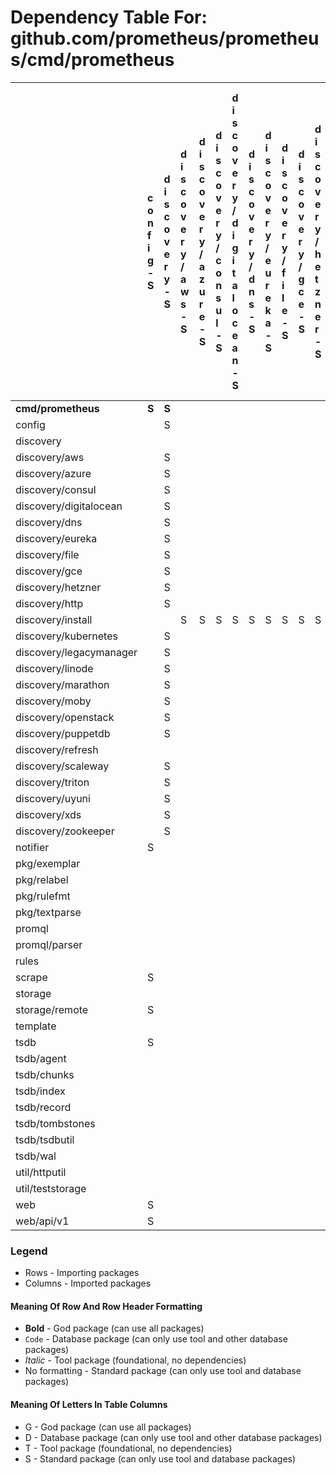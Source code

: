 # Dependency Table For: github.com/prometheus/prometheus/cmd/prometheus

| | c o n f i g - S | d i s c o v e r y - S | d i s c o v e r y / a w s - S | d i s c o v e r y / a z u r e - S | d i s c o v e r y / c o n s u l - S | d i s c o v e r y / d i g i t a l o c e a n - S | d i s c o v e r y / d n s - S | d i s c o v e r y / e u r e k a - S | d i s c o v e r y / f i l e - S | d i s c o v e r y / g c e - S | d i s c o v e r y / h e t z n e r - S | d i s c o v e r y / h t t p - S | d i s c o v e r y / i n s t a l l - S | d i s c o v e r y / k u b e r n e t e s - S | d i s c o v e r y / l e g a c y m a n a g e r - S | d i s c o v e r y / l i n o d e - S | d i s c o v e r y / m a r a t h o n - S | d i s c o v e r y / m o b y - S | d i s c o v e r y / o p e n s t a c k - S | d i s c o v e r y / p u p p e t d b - S | d i s c o v e r y / r e f r e s h - S | d i s c o v e r y / s c a l e w a y - S | d i s c o v e r y / t a r g e t g r o u p - S | d i s c o v e r y / t r i t o n - S | d i s c o v e r y / u y u n i - S | d i s c o v e r y / x d s - S | d i s c o v e r y / z o o k e e p e r - S | n o t i f i e r - S | p k g / e x e m p l a r - S | p k g / g a t e - S | p k g / l a b e l s - S | p k g / l o g g i n g - S | p k g / p o o l - S | p k g / r e l a b e l - S | p k g / r u l e f m t - S | p k g / r u n t i m e - S | p k g / t e x t p a r s e - S | p k g / t i m e s t a m p - S | p k g / v a l u e - S | p r o m p b - S | p r o m q l - S | p r o m q l / p a r s e r - S | r u l e s - S | s c r a p e - S | s t o r a g e - S | s t o r a g e / r e m o t e - S | t e m p l a t e - S | t s d b - S | t s d b / a g e n t - S | t s d b / c h u n k e n c - S | t s d b / c h u n k s - S | t s d b / e n c o d i n g - S | t s d b / e r r o r s - S | t s d b / f i l e u t i l - S | t s d b / g o v e r s i o n - S | t s d b / i n d e x - S | t s d b / r e c o r d - S | t s d b / t o m b s t o n e s - S | t s d b / t s d b u t i l - S | t s d b / w a l - S | u t i l / h t t p u t i l - S | u t i l / o s u t i l - S | u t i l / s t a t s - S | u t i l / s t r u t i l - S | u t i l / t e s t s t o r a g e - S | u t i l / t e s t u t i l - S | u t i l / t r e e c a c h e - S | w e b - S | w e b / a p i / v 1 - S | w e b / u i - S |
| :- | :- | :- | :- | :- | :- | :- | :- | :- | :- | :- | :- | :- | :- | :- | :- | :- | :- | :- | :- | :- | :- | :- | :- | :- | :- | :- | :- | :- | :- | :- | :- | :- | :- | :- | :- | :- | :- | :- | :- | :- | :- | :- | :- | :- | :- | :- | :- | :- | :- | :- | :- | :- | :- | :- | :- | :- | :- | :- | :- | :- | :- | :- | :- | :- | :- | :- | :- | :- | :- | :- |
| **cmd/prometheus** | **S** | **S** | | | | | | | | | | | **S** | | **S** | | | | | | | | **S** | | | | | **S** | **S** | | **S** | **S** | | **S** | | **S** | | | | | **S** | | **S** | **S** | **S** | **S** | | **S** | **S** | | | | | | | | | | | | | | | **S** | | | | **S** | | |
| config | | S | | | | | | | | | | | | | | | | | | | | | | | | | | | | | S | | | S | | | | | | | | | | | | | | | | | | | | | | | | | | | | | | | | | | | | |
| discovery | | | | | | | | | | | | | | | | | | | | | | | S | | | | | | | | | | | | | | | | | | | | | | | | | | | | | | | | | | | | | | | | | | | | | | | |
| discovery/aws | | S | | | | | | | | | | | | | | | | | | | S | | S | | | | | | | | | | | | | | | | | | | | | | | | | | | | | | | | | | | | | | | | | S | | | | | | |
| discovery/azure | | S | | | | | | | | | | | | | | | | | | | S | | S | | | | | | | | | | | | | | | | | | | | | | | | | | | | | | | | | | | | | | | | | S | | | | | | |
| discovery/consul | | S | | | | | | | | | | | | | | | | | | | | | S | | | | | | | | | | | | | | | | | | | | | | | | | | | | | | | | | | | | | | | | | S | | | | | | |
| discovery/digitalocean | | S | | | | | | | | | | | | | | | | | | | S | | S | | | | | | | | | | | | | | | | | | | | | | | | | | | | | | | | | | | | | | | | | | | | | | | |
| discovery/dns | | S | | | | | | | | | | | | | | | | | | | S | | S | | | | | | | | | | | | | | | | | | | | | | | | | | | | | | | | | | | | | | | | | | | | | | | |
| discovery/eureka | | S | | | | | | | | | | | | | | | | | | | S | | S | | | | | | | | | | | | | | | | | | | | | | | | | | | | | | | | | | | | | | | | | S | | | | | | |
| discovery/file | | S | | | | | | | | | | | | | | | | | | | | | S | | | | | | | | | | | | | | | | | | | | | | | | | | | | | | | | | | | | | | | | | | | | | | | |
| discovery/gce | | S | | | | | | | | | | | | | | | | | | | S | | S | | | | | | | | | | | | | | | | | | | | | | | | | | | | | | | | | | | | | | | | | S | | | | | | |
| discovery/hetzner | | S | | | | | | | | | | | | | | | | | | | S | | S | | | | | | | | | | | | | | | | | | | | | | | | | | | | | | | | | | | | | | | | | S | | | | | | |
| discovery/http | | S | | | | | | | | | | | | | | | | | | | S | | S | | | | | | | | | | | | | | | | | | | | | | | | | | | | | | | | | | | | | | | | | | | | | | | |
| discovery/install | | | S | S | S | S | S | S | S | S | S | S | | S | | S | S | S | S | S | | S | | S | S | S | S | | | | | | | | | | | | | | | | | | | | | | | | | | | | | | | | | | | | | | | | | | | |
| discovery/kubernetes | | S | | | | | | | | | | | | | | | | | | | | | S | | | | | | | | | | | | | | | | | | | | | | | | | | | | | | | | | | | | | | | | | S | | | | | | |
| discovery/legacymanager | | S | | | | | | | | | | | | | | | | | | | | | S | | | | | | | | | | | | | | | | | | | | | | | | | | | | | | | | | | | | | | | | | | | | | | | |
| discovery/linode | | S | | | | | | | | | | | | | | | | | | | S | | S | | | | | | | | | | | | | | | | | | | | | | | | | | | | | | | | | | | | | | | | | | | | | | | |
| discovery/marathon | | S | | | | | | | | | | | | | | | | | | | S | | S | | | | | | | | | | | | | | | | | | | | | | | | | | | | | | | | | | | | | | | | | S | | | | | | |
| discovery/moby | | S | | | | | | | | | | | | | | | | | | | S | | S | | | | | | | | | | | | | | | | | | | | | | | | | | | | | | | | | | | | | | | | | S | | | | | | |
| discovery/openstack | | S | | | | | | | | | | | | | | | | | | | S | | S | | | | | | | | | | | | | | | | | | | | | | | | | | | | | | | | | | | | | | | | | S | | | | | | |
| discovery/puppetdb | | S | | | | | | | | | | | | | | | | | | | S | | S | | | | | | | | | | | | | | | | | | | | | | | | | | | | | | | | | | | | | | | | | S | | | | | | |
| discovery/refresh | | | | | | | | | | | | | | | | | | | | | | | S | | | | | | | | | | | | | | | | | | | | | | | | | | | | | | | | | | | | | | | | | | | | | | | |
| discovery/scaleway | | S | | | | | | | | | | | | | | | | | | | S | | S | | | | | | | | | | | | | | | | | | | | | | | | | | | | | | | | | | | | | | | | | | | | | | | |
| discovery/triton | | S | | | | | | | | | | | | | | | | | | | S | | S | | | | | | | | | | | | | | | | | | | | | | | | | | | | | | | | | | | | | | | | | | | | | | | |
| discovery/uyuni | | S | | | | | | | | | | | | | | | | | | | S | | S | | | | | | | | | | | | | | | | | | | | | | | | | | | | | | | | | | | | | | | | | | | | | | | |
| discovery/xds | | S | | | | | | | | | | | | | | | | | | | | | S | | | | | | | | | | | | | | | | | | | | | | | | | | | | | | | | | | | | | | | S | | S | | | | | | |
| discovery/zookeeper | | S | | | | | | | | | | | | | | | | | | | | | S | | | | | | | | | | | | | | | | | | | | | | | | | | | | | | | | | | | | | | | | | S | | | S | | | |
| notifier | S | | | | | | | | | | | | | | | | | | | | | | S | | | | | | | | S | | | S | | | | | | | | | | | | | | | | | | | | | | | | | | | | | | | | | | | | |
| pkg/exemplar | | | | | | | | | | | | | | | | | | | | | | | | | | | | | | | S | | | | | | | | | | | | | | | | | | | | | | | | | | | | | | | | | | | | | | | |
| pkg/relabel | | | | | | | | | | | | | | | | | | | | | | | | | | | | | | | S | | | | | | | | | | | | | | | | | | | | | | | | | | | | | | | | | | | | | | | |
| pkg/rulefmt | | | | | | | | | | | | | | | | | | | | | | | | | | | | | | | | | | | | | | S | | | | S | | | | | S | | | | | | | | | | | | | | | | | | | | | | | |
| pkg/textparse | | | | | | | | | | | | | | | | | | | | | | | | | | | | | S | | S | | | | | | | | S | | | | | | | | | | | | | | | | | | | | | | | | | | | | | | | |
| promql | | | | | | | | | | | | | | | | | | | | | | | | | | | | | S | | S | | | | | | | S | S | | | S | | | S | | | S | | S | | | | | | | | | | | | | S | | S | S | | | | |
| promql/parser | | | | | | | | | | | | | | | | | | | | | | | | | | | | | | | S | | | | | | | S | S | | | | | | S | | | | | | | | | | | | | | | | | | | S | | | | | | |
| rules | | | | | | | | | | | | | | | | | | | | | | | | | | | | | | | S | | | | S | | | S | S | | S | S | | | S | | S | | | | | | | | | | | | | | | | | S | | | | | | |
| scrape | S | | | | | | | | | | | | | | | | | | | | | | S | | | | | | S | | S | | S | S | | | S | S | S | | | | | | S | | | | | | | | | | | | | | | | | S | | | | | | | | |
| storage | | | | | | | | | | | | | | | | | | | | | | | | | | | | | S | | S | | | | | | | | | | | | | | | | | | | S | S | | S | | | | | | S | | | | | | | | | | | |
| storage/remote | S | | | | | | | | | | | | | | | | | | | | | | | | | | | | S | S | S | S | | S | | | S | | | S | | | | S | S | | | | | S | S | | | | | | S | | | S | | | | | | | | | | |
| template | | | | | | | | | | | | | | | | | | | | | | | | | | | | | | | | | | | | | | | | | S | | | | | | | | | | | | | | | | | | | | | | | S | | | | | | |
| tsdb | S | | | | | | | | | | | | | | | | | | | | | | | | | | | | S | | S | | | | | | | S | | | | | | | S | | | | | S | S | S | S | S | S | S | S | S | S | S | | | | | | | | | | |
| tsdb/agent | | | | | | | | | | | | | | | | | | | | | | | | | | | | | S | | S | | | | | | | S | | | | | | | S | S | | S | | | S | | | | | | S | | | S | | | | | | | | | | |
| tsdb/chunks | | | | | | | | | | | | | | | | | | | | | | | | | | | | | | | | | | | | | | | | | | | | | | | | | | S | | | S | S | | | | | | | | | | | | | | | | |
| tsdb/index | | | | | | | | | | | | | | | | | | | | | | | | | | | | | | | S | | | | | | | | | | | | | | S | | | | | | S | S | S | S | | | | | | | | | | | | | | | | |
| tsdb/record | | | | | | | | | | | | | | | | | | | | | | | | | | | | | | | S | | | | | | | | | | | | | | S | | | | | | S | S | | | | | | S | | | | | | | | | | | | |
| tsdb/tombstones | | | | | | | | | | | | | | | | | | | | | | | | | | | | | | | | | | | | | | | | | | | | | S | | | | | | | S | S | S | | | | | | | | | | | | | | | | |
| tsdb/tsdbutil | | | | | | | | | | | | | | | | | | | | | | | | | | | | | | | | | | | | | | | | | | | | | | | | | | S | S | | | | | | | | | | | | | | | | | | | |
| tsdb/wal | | | | | | | | | | | | | | | | | | | | | | | | | | | | | | | | | | | | | | S | | | | | | | | | | | | | S | | S | S | | | S | S | | | | | | | | | | | | |
| util/httputil | | | | | | | | | | | | | | | | | | | | | | | | | | | | | | | | | | | | | | | | | S | | | | | | | | | | | | | | | | | | | | | | | | | | | | | |
| util/teststorage | | | | | | | | | | | | | | | | | | | | | | | | | | | | | S | | S | | | | | | | | | | | | | | S | | | S | | | | | | | | | | | | | | | | | | S | | | | |
| web | S | | | | | | | | | | | | | | | | | | | | | | | | | | | S | | | S | | | | | | | S | S | | S | S | S | S | S | | S | S | | | | | | | | S | | | | | S | | | | | | | | S | S |
| web/api/v1 | S | | | | | | | | | | | | | | | | | | | | | | | | | | | | S | | S | | | | | | S | S | | | S | S | S | S | S | S | | S | | | | | | | | S | | | | | S | | S | | | | | | | |

### Legend

* Rows - Importing packages
* Columns - Imported packages


#### Meaning Of Row And Row Header Formatting

* **Bold** - God package (can use all packages)
* `Code` - Database package (can only use tool and other database packages)
* _Italic_ - Tool package (foundational, no dependencies)
* No formatting - Standard package (can only use tool and database packages)


#### Meaning Of Letters In Table Columns

* G - God package (can use all packages)
* D - Database package (can only use tool and other database packages)
* T - Tool package (foundational, no dependencies)
* S - Standard package (can only use tool and database packages)
